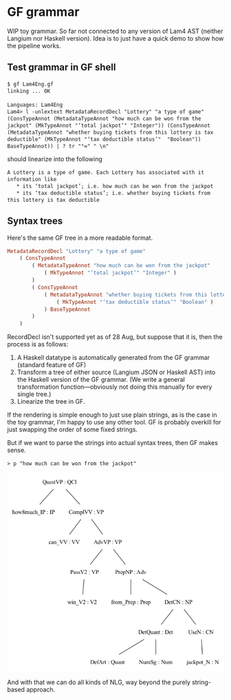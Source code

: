# GF grammar

WIP toy grammar. So far not connected to any version of Lam4 AST (neither Langium nor Haskell version). Idea is to just have a quick demo to show how the pipeline works.


## Test grammar in GF shell

```
$ gf Lam4Eng.gf
linking ... OK

Languages: Lam4Eng
Lam4> l -unlextext MetadataRecordDecl "Lottery" "a type of game" (ConsTypeAnnot (MetadataTypeAnnot "how much can be won from the jackpot" (MkTypeAnnot "‘total jackpot’" "Integer")) (ConsTypeAnnot (MetadataTypeAnnot "whether buying tickets from this lottery is tax deductible" (MkTypeAnnot "‘tax deductible status’"  "Boolean")) BaseTypeAnnot)) | ? tr "°∞" " \n"
```
should linearize into the following
```
A Lottery is a type of game. Each Lottery has associated with it information like
   * its ‘total jackpot’; i.e. how much can be won from the jackpot
   * its ‘tax deductible status’; i.e. whether buying tickets from this lottery is tax deductible
```

## Syntax trees

Here's the same GF tree in a more readable format.

```haskell
MetadataRecordDecl "Lottery" "a type of game"
    ( ConsTypeAnnot
        ( MetadataTypeAnnot "how much can be won from the jackpot"
            ( MkTypeAnnot "‘total jackpot’" "Integer" )
        )
        ( ConsTypeAnnot
            ( MetadataTypeAnnot "whether buying tickets from this lottery is tax deductible"
                ( MkTypeAnnot "‘tax deductible status’" "Boolean" )
            ) BaseTypeAnnot
        )
    )
```

RecordDecl isn't supported yet as of 28 Aug, but suppose that it is, then the process is as follows:

1. A Haskell datatype is automatically generated from the GF grammar (standard feature of GF)
2. Transform a tree of either source (Langium JSON or Haskell AST) into the Haskell version of the GF grammar. (We write a general transformation function—obviously not doing this manually for every single tree.)
3. Linearize the tree in GF.

If the rendering is simple enough to just use plain strings, as is the case in the toy grammar, I'm happy to use any other tool. GF is probably overkill for just swapping the order of some fixed strings.

But if we want to parse the strings into actual syntax trees, then GF makes sense.

```
> p "how much can be won from the jackpot"
```


![GF tree for "how much can be won from the jackpot"](graph.png "GF RGL tree for 'how much can be won from the jackpot'")

And with that we can do all kinds of NLG, way beyond the purely string-based approach.